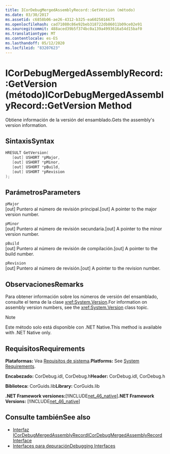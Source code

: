 ```yaml
---
title: ICorDebugMergedAssemblyRecord::GetVersion (método)
ms.date: 03/30/2017
ms.assetid: c6858b06-ae26-4312-b325-ea6025016675
ms.openlocfilehash: cad71080c86e92beb318722db86011b09ce02e91
ms.sourcegitcommit: 488aced39b5f374bc0a139a4993616a54d15baf0
ms.translationtype: MT
ms.contentlocale: es-ES
ms.lasthandoff: 05/12/2020
ms.locfileid: "83207623"
---
```

# <a name="icordebugmergedassemblyrecordgetversion-method"></a><span data-ttu-id="2a032-102">ICorDebugMergedAssemblyRecord::GetVersion (método)</span><span class="sxs-lookup"><span data-stu-id="2a032-102">ICorDebugMergedAssemblyRecord::GetVersion Method</span></span>
<span data-ttu-id="2a032-103">Obtiene información de la versión del ensamblado.</span><span class="sxs-lookup"><span data-stu-id="2a032-103">Gets the assembly's version information.</span></span>  
  
## <a name="syntax"></a><span data-ttu-id="2a032-104">Sintaxis</span><span class="sxs-lookup"><span data-stu-id="2a032-104">Syntax</span></span>  
  
```cpp  
HRESULT GetVersion(  
   [out] USHORT *pMajor,
   [out] USHORT *pMinor,
   [out] USHORT *pBuild,
   [out] USHORT *pRevision  
);  
```  
  
## <a name="parameters"></a><span data-ttu-id="2a032-105">Parámetros</span><span class="sxs-lookup"><span data-stu-id="2a032-105">Parameters</span></span>  
 `pMajor`  
 <span data-ttu-id="2a032-106">[out] Puntero al número de revisión principal.</span><span class="sxs-lookup"><span data-stu-id="2a032-106">[out] A pointer to the major version number.</span></span>  
  
 `pMinor`  
 <span data-ttu-id="2a032-107">[out] Puntero al número de revisión secundaria.</span><span class="sxs-lookup"><span data-stu-id="2a032-107">[out] A pointer to the minor version number.</span></span>  
  
 `pBuild`  
 <span data-ttu-id="2a032-108">[out] Puntero al número de revisión de compilación.</span><span class="sxs-lookup"><span data-stu-id="2a032-108">[out] A pointer to the build number.</span></span>  
  
 `pRevision`  
 <span data-ttu-id="2a032-109">[out] Puntero al número de revisión.</span><span class="sxs-lookup"><span data-stu-id="2a032-109">[out] A pointer to the revision number.</span></span>  
  
## <a name="remarks"></a><span data-ttu-id="2a032-110">Observaciones</span><span class="sxs-lookup"><span data-stu-id="2a032-110">Remarks</span></span>  
 <span data-ttu-id="2a032-111">Para obtener información sobre los números de versión del ensamblado, consulte el tema de la clase <xref:System.Version>.</span><span class="sxs-lookup"><span data-stu-id="2a032-111">For information on assembly version numbers, see the <xref:System.Version> class topic.</span></span>  
  
> [!NOTE]
> <span data-ttu-id="2a032-112">Este método solo está disponible con .NET Native.</span><span class="sxs-lookup"><span data-stu-id="2a032-112">This method is available with .NET Native only.</span></span>  
  
## <a name="requirements"></a><span data-ttu-id="2a032-113">Requisitos</span><span class="sxs-lookup"><span data-stu-id="2a032-113">Requirements</span></span>  
 <span data-ttu-id="2a032-114">**Plataformas:** Vea [Requisitos de sistema](../../get-started/system-requirements.md).</span><span class="sxs-lookup"><span data-stu-id="2a032-114">**Platforms:** See [System Requirements](../../get-started/system-requirements.md).</span></span>  
  
 <span data-ttu-id="2a032-115">**Encabezado:** CorDebug.idl, CorDebug.h</span><span class="sxs-lookup"><span data-stu-id="2a032-115">**Header:** CorDebug.idl, CorDebug.h</span></span>  
  
 <span data-ttu-id="2a032-116">**Biblioteca:** CorGuids.lib</span><span class="sxs-lookup"><span data-stu-id="2a032-116">**Library:** CorGuids.lib</span></span>  
  
 <span data-ttu-id="2a032-117">**.NET Framework versiones:**[!INCLUDE[net_46_native](../../../../includes/net-46-native-md.md)]</span><span class="sxs-lookup"><span data-stu-id="2a032-117">**.NET Framework Versions:** [!INCLUDE[net_46_native](../../../../includes/net-46-native-md.md)]</span></span>  
  
## <a name="see-also"></a><span data-ttu-id="2a032-118">Consulte también</span><span class="sxs-lookup"><span data-stu-id="2a032-118">See also</span></span>

- [<span data-ttu-id="2a032-119">Interfaz ICorDebugMergedAssemblyRecord</span><span class="sxs-lookup"><span data-stu-id="2a032-119">ICorDebugMergedAssemblyRecord Interface</span></span>](icordebugmergedassemblyrecord-interface.md)
- [<span data-ttu-id="2a032-120">Interfaces para depuración</span><span class="sxs-lookup"><span data-stu-id="2a032-120">Debugging Interfaces</span></span>](debugging-interfaces.md)
